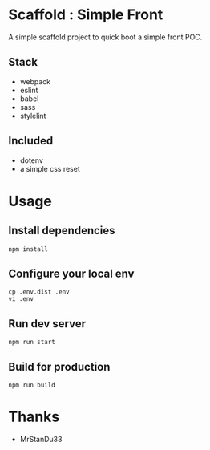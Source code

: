 # Scaffold : Simple Front

A simple scaffold project to quick boot a simple front POC.

## Stack

* webpack
* eslint
* babel
* sass
* stylelint

## Included

* dotenv
* a simple css reset

# Usage

## Install dependencies

```
npm install
```

## Configure your local env

```
cp .env.dist .env
vi .env
```

## Run dev server

```
npm run start
```

## Build for production

```
npm run build
```

# Thanks

* MrStanDu33